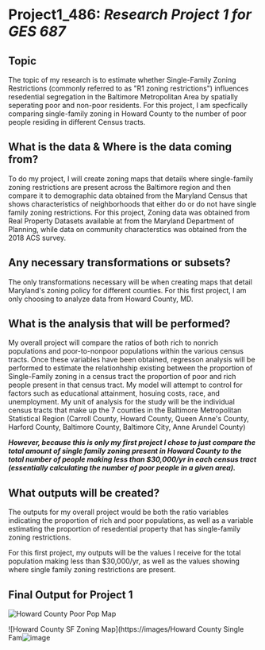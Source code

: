 # Project1_486: *Research Project 1 for GES 687*

## Topic
The topic of my research is to estimate whether Single-Family Zoning Restrictions (commonly referred to as "R1 zoning restrictions") influences resedential segregation in the Baltimore Metropolitan Area by spatially seperating poor and non-poor residents. For this project, I am specfically comparing single-family zoning in Howard County to the number of poor people residing in different Census tracts.

## What is the data & Where is the data coming from? 
To do my project, I will create zoning maps that details where single-family zoning restrictions are present across the Baltimore region and then compare it to demographic data obtained from the Maryland Census that shows characteristics of neighborhoods that either do or do not have single family zoning restrictions.
For this project, Zoning data was obtained from Real Property Datasets available at from the Maryland Department of Planning, while data on community characterstics was obtained from the 2018 ACS survey. 

## Any necessary transformations or subsets? 
The only transformations necessary will be when creating maps that detail Maryland's zoning policy for different counties. For this first project, I am only choosing to analyze data from Howard County, MD. 

## What is the analysis that will be performed? 
My overall project will compare the ratios of both rich to nonrich populations and poor-to-nonpoor populations within the various census tracts. Once these variables have been obtained, regresson analysis will be performed to estimate the relationhship existing between the proportion of Single-Family zoning in a census tract the proportion of poor and rich people present in that census tract. My model will attempt to control for factors such as educational attainment, hosuing costs, race, and unemployment. My unit of analysis for the study will be the individual census tracts that make up the 7 counties in the Baltimore Metropolitan Statistical Region (Carroll County, Howard County, Queen Anne's County, Harford County, Baltimore County, Baltimore City, Anne Arundel County)


***However, because this is only my first project I chose to just compare the total amount of single family zoning present in Howard County to the total number of people making less than $30,000/yr in each census tract (essentially calculating the number of poor people in a given area).***

## What outputs will be created? 
The outputs for my overall project would be both the ratio variables indicating the proportion of rich and poor populations, as well as a variable estimating the proportion of resedential property that has single-family zoning restrictions. 

For this first project, my outputs will be the values I receive for the total population making less than $30,000/yr, as well as the values showing where single family zoning restrictions are present. 


## Final Output for Project 1 
![Howard County Poor Pop Map](https://user-images.githubusercontent.com/78118883/111846271-d0ab4500-88dc-11eb-8720-27896f8b7147.png)


![Howard County SF Zoning Map](https://images/Howard County Single Fam![image](https://user-images.githubusercontent.com/78118883/111846324-e9b3f600-88dc-11eb-8289-33385ffdafb2.png)




